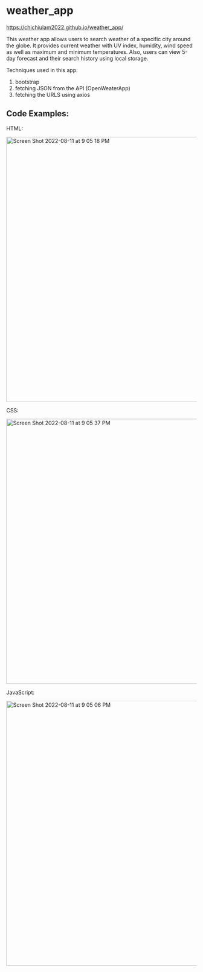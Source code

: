 # weather_app
https://chichiulam2022.github.io/weather_app/

This weather app allows users to search weather of a specific city around the globe. It provides current weather with UV index, humidity, wind speed as well as maximum and minimum temperatures.
Also, users can view 5-day forecast and their search history using local storage.

Techniques used in this app:
1. bootstrap 
2. fetching JSON from the API (OpenWeaterApp)
3. fetching the URLS using axios

## Code Examples:
HTML:

<img width="700" alt="Screen Shot 2022-08-11 at 9 05 18 PM" src="https://user-images.githubusercontent.com/108379616/184274449-d43fbd14-2dc3-4977-b2ae-7585310d18ba.png">

CSS:

<img width="700" alt="Screen Shot 2022-08-11 at 9 05 37 PM" src="https://user-images.githubusercontent.com/108379616/184274468-f7d4969a-293f-40e8-bf55-94dcad3ba083.png">

JavaScript:

<img width="700" alt="Screen Shot 2022-08-11 at 9 05 06 PM" src="https://user-images.githubusercontent.com/108379616/184274380-e927fdb0-5102-4cb9-aed4-4d3cf28632ce.png">
